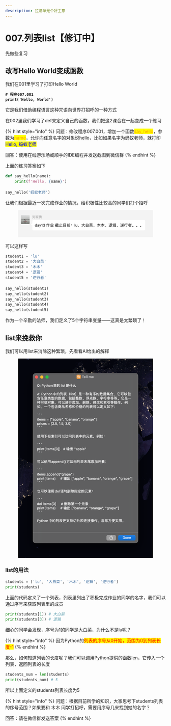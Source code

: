 ```yaml
---
description: 拉清单是个好主意
---
```


# 007.列表list【修订中】

先做些复习

## 改写Hello World变成函数

我们在001里学习了打印Hello World

<pre class="language-python"><code class="lang-python"><strong># 程序007.001
</strong><strong>print('Hello, World')
</strong></code></pre>

它是我们借助编程语言这种咒语向世界打招呼的一种方式

在002里我们学习了def来定义自己的函数，我们把这2课合在一起变成一个练习

{% hint style="info" %}
问题：修改程序007.001，增加一个函数<mark style="color:orange;">say\_hello</mark>，参数为<mark style="color:orange;">name</mark>，允许向任意名字的对象说hello，比如如果名字为蚂蚁老师，就打印 <mark style="color:blue;">Hello, 蚂蚁老师</mark>

回答：使用在线游乐场或顺手的IDE编程并发送截图到微信群
{% endhint %}

上面的练习答案如下

```python
def say_hello(name):
    print(f'Hello, {name}')
    
say_hello('蚂蚁老师')
```

让我们根据最近一次完成作业的情况，给积极性比较高的同学们打个招呼

<figure><img src=".gitbook/assets/image (2).png" alt=""><figcaption></figcaption></figure>

可以这样写

```python
student1 = 'lu'
student2 = '大白菜'
student3 = '木木'
student4 = '逻辑'
student5 = '逆行者'

say_hello(student1)
say_hello(student2)
say_hello(student3)
say_hello(student4)
say_hello(student5)
```

作为一个辛勤的法师，我们定义了5个字符串变量——这真是太繁琐了！

## list来挽救你

我们可以用list来消除这种繁琐，先看看AI给出的解释

<figure><img src=".gitbook/assets/image (4).png" alt=""><figcaption></figcaption></figure>

### list的用法

```python
students = ['lu', '大白菜', '木木', '逻辑', '逆行者']
print(students)
```

上面的代码定义了一个列表，列表里列出了积极完成作业的同学的名字，我们可以通过序号来获取列表里的成员

```python
print(students[1]) # 大白菜
print(students[3]) # 逻辑
```

细心的同学会发现，序号为1的同学是大白菜，为什么不是lu呢？

{% hint style="info" %}
因为Python的<mark style="color:red;">列表的序号从0开始，范围为0到列表长度-1</mark>
{% endhint %}

那么，如何知道列表的长度呢？我们可以调用Python提供的函数len，它传入一个列表，返回列表的长度

```python
students_num = len(students)
print(students_num) # 5
```

所以上面定义的students列表长度为5

{% hint style="info" %}
问题：根据目前所学的知识，大家思考下students列表的序号范围？如果要和 木木 同学打招呼，需要用序号几来找到她的名字？

回答：请在微信群发送答案
{% endhint %}
